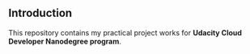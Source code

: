 ## Introduction 
This repository contains my practical project works for **Udacity Cloud Developer Nanodegree program**. 
